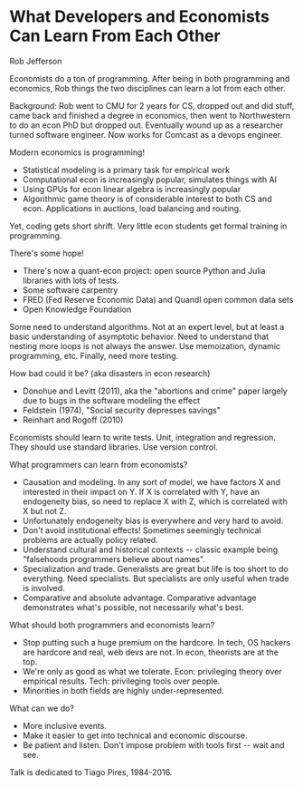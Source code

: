 # What Developers and Economists Can Learn From Each Other

Rob Jefferson

Economists do a ton of programming. After being in both programming and economics, Rob things the two disciplines can learn a lot from each other.

Background: Rob went to CMU for 2 years for CS, dropped out and did stuff, came back and finished a degree in economics, then went to Northwestern to do an econ PhD but dropped out. Eventually wound up as a researcher turned software engineer. Now works for Comcast as a devops engineer.

Modern economics is programming!
* Statistical modeling is a primary task for empirical work
* Computational econ is increasingly popular, simulates things with AI
* Using GPUs for econ linear algebra is increasingly popular
* Algorithmic game theory is of considerable interest to both CS and econ. Applications in auctions, load balancing and routing.

Yet, coding gets short shrift. Very little econ students get formal training in programming.

There's some hope!
* There's now a quant-econ project: open source Python and Julia libraries with lots of tests.
* Some software carpentry
* FRED (Fed Reserve Economic Data) and Quandl open common data sets
* Open Knowledge Foundation

Some need to understand algorithms. Not at an expert level, but at least a basic understanding of asymptotic behavior. Need to understand that nesting more loops is not always the answer. Use memoization, dynamic programming, etc. Finally, need more testing.

How bad could it be? (aka disasters in econ research)
* Donohue and Levitt (2011), aka the "abortions and crime" paper largely due to bugs in the software modeling the effect
* Feldstein (1974), "Social security depresses savings"
* Reinhart and Rogoff (2010)

Economists should learn to write tests. Unit, integration and regression. They should use standard libraries. Use version control.

What programmers can learn from economists?
* Causation and modeling. In any sort of model, we have factors X and interested in their impact on Y. If X is correlated with Y, have an endogeneity bias, so need to replace X with Z, which is correlated with X but not Z.
* Unfortunately endogeneity bias is everywhere and very hard to avoid.
* Don't avoid institutional effects! Sometimes seemingly technical problems are actually policy related.
* Understand cultural and historical contexts -- classic example being "falsehoods programmers believe about names".
* Specialization and trade. Generalists are great but life is too short to do everything. Need specialists. But specialists are only useful when trade is involved.
* Comparative and absolute advantage. Comparative advantage demonstrates what's possible, not necessarily what's best.

What should both programmers and economists learn?
* Stop putting such a huge premium on the hardcore. In tech, OS hackers are hardcore and real, web devs are not. In econ, theorists are at the top.
* We're only as good as what we tolerate. Econ: privileging theory over empirical results. Tech: privileging tools over people.
* Minorities in both fields are highly under-represented.

What can we do?
* More inclusive events.
* Make it easier to get into technical and economic discourse.
* Be patient and listen. Don't impose problem with tools first -- wait and see.

Talk is dedicated to Tiago Pires, 1984-2016. 
